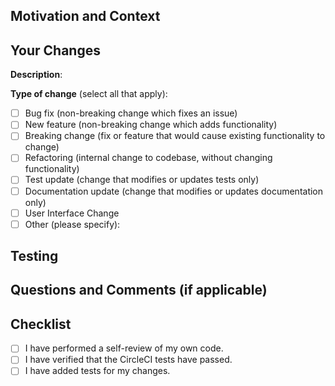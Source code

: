 <!--- Provide a summary of your changes in the Pull Request Title above. -->
<!--- If this is a work in progress (not yet ready to be merged), make this a draft pull request. -->

## Motivation and Context

<!--- Why is this pull request required? What problem does it solve? -->
<!--- If it fixes an open issue, please link to the issue here: -->
<!--- https://docs.github.com/en/github/managing-your-work-on-github/managing-your-work-with-issues-and-pull-requests/linking-a-pull-request-to-an-issue#linking-a-pull-request-to-an-issue-using-a-keyword -->

## Your Changes

<!--- Describe your changes here. -->
**Description**:

**Type of change** (select all that apply):
<!--- Put an `x` in all the boxes that apply. -->
<!--- Remove any lines that do not apply. -->

- [ ] Bug fix (non-breaking change which fixes an issue)
- [ ] New feature (non-breaking change which adds functionality)
- [ ] Breaking change (fix or feature that would cause existing functionality to change)
- [ ] Refactoring (internal change to codebase, without changing functionality)
- [ ] Test update (change that modifies or updates tests only)
- [ ] Documentation update (change that modifies or updates documentation only)
- [ ] User Interface Change
- [ ] Other (please specify):

## Testing

<!--- Please describe in detail how you tested this pull request. -->
<!--- This can include tests you added and manual testing in the web browser. -->

## Questions and Comments (if applicable)

<!-- Ask any questions you have for the maintainers of this project regarding this PR. -->
<!-- Please describe the steps you have already taken to find the answer to your question. -->
<!-- This will ensure that we can give you clear and relevant advice. -->
<!-- If you have additional comments add them here as well. -->

## Checklist

- [ ] I have performed a self-review of my own code.
- [ ] I have verified that the CircleCI tests have
  passed. <!-- (check after opening pull request) -->
- [ ] I have added tests for my changes. <!-- (delete this checklist item if not applicable) -->
